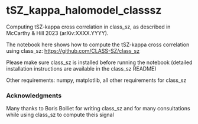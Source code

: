 # tSZ_kappa_halomodel_classsz

Computing tSZ-kappa cross correlation in class_sz, as described in McCarthy & Hill 2023 (arXiv:XXXX.YYYY).

The notebook here shows how to compute the tSZ-kappa cross correlation using class_sz: https://github.com/CLASS-SZ/class_sz

Please make sure class_sz is installed before running the notebook (detailed installation instructions are available in the class_sz README)

Other requirements: numpy, matplotlib, all other requirements for class_sz

### Acknowledgments

Many thanks to Boris Bolliet for writing class_sz and for many consultations while using class_sz to compute theis signal



